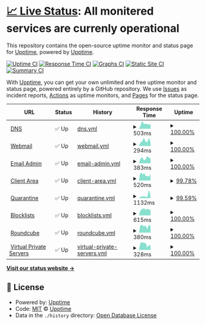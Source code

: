 # [📈 Live Status](https://status.thexyz.com): <!--live status--> **All monitered services are currenly operational**

This repository contains the open-source uptime monitor and status page for [Upptime](https://upptime.js.org), powered by [Upptime](https://github.com/upptime/upptime).

[![Uptime CI](https://github.com/ptoone/Thexyz-Network-Status/workflows/Uptime%20CI/badge.svg)](https://github.com/ptoone/Thexyz-Network-Status/actions?query=workflow%3A%22Uptime+CI%22)
[![Response Time CI](https://github.com/ptoone/Thexyz-Network-Status/workflows/Response%20Time%20CI/badge.svg)](https://github.com/ptoone/Thexyz-Network-Status/actions?query=workflow%3A%22Response+Time+CI%22)
[![Graphs CI](https://github.com/ptoone/Thexyz-Network-Status/workflows/Graphs%20CI/badge.svg)](https://github.com/ptoone/Thexyz-Network-Status/actions?query=workflow%3A%22Graphs+CI%22)
[![Static Site CI](https://github.com/ptoone/Thexyz-Network-Status/workflows/Static%20Site%20CI/badge.svg)](https://github.com/ptoone/Thexyz-Network-Status/actions?query=workflow%3A%22Static+Site+CI%22)
[![Summary CI](https://github.com/ptoone/Thexyz-Network-Status/workflows/Summary%20CI/badge.svg)](https://github.com/ptoone/Thexyz-Network-Status/actions?query=workflow%3A%22Summary+CI%22)

With [Upptime](https://upptime.js.org), you can get your own unlimited and free uptime monitor and status page, powered entirely by a GitHub repository. We use [Issues](https://github.com/upptime/upptime/issues) as incident reports, [Actions](https://github.com/ptoone/Thexyz-Network-Status/actions) as uptime monitors, and [Pages](https://status.thexyz.com) for the status page.

<!--start: status pages-->
<!-- This summary is generated by Upptime (https://github.com/upptime/upptime) -->
<!-- Do not edit this manually, your changes will be overwritten -->
<!-- prettier-ignore -->
| URL | Status | History | Response Time | Uptime |
| --- | ------ | ------- | ------------- | ------ |
| <img alt="" src="https://www.thexyz.com/favicon.ico" height="13"> [DNS](https://dns.thexyz.com) | ✅ Up | [dns.yml](https://github.com/ptoone/Thexyz-Network-Status/commits/HEAD/history/dns.yml) | <details><summary><img alt="Response time graph" src="./graphs/dns/response-time-week.png" height="20"> 503ms</summary><br><a href="https://status.thexyz.com/history/dns"><img alt="Response time 537" src="https://img.shields.io/endpoint?url=https%3A%2F%2Fraw.githubusercontent.com%2Fptoone%2FThexyz-Network-Status%2FHEAD%2Fapi%2Fdns%2Fresponse-time.json"></a><br><a href="https://status.thexyz.com/history/dns"><img alt="24-hour response time 487" src="https://img.shields.io/endpoint?url=https%3A%2F%2Fraw.githubusercontent.com%2Fptoone%2FThexyz-Network-Status%2FHEAD%2Fapi%2Fdns%2Fresponse-time-day.json"></a><br><a href="https://status.thexyz.com/history/dns"><img alt="7-day response time 503" src="https://img.shields.io/endpoint?url=https%3A%2F%2Fraw.githubusercontent.com%2Fptoone%2FThexyz-Network-Status%2FHEAD%2Fapi%2Fdns%2Fresponse-time-week.json"></a><br><a href="https://status.thexyz.com/history/dns"><img alt="30-day response time 585" src="https://img.shields.io/endpoint?url=https%3A%2F%2Fraw.githubusercontent.com%2Fptoone%2FThexyz-Network-Status%2FHEAD%2Fapi%2Fdns%2Fresponse-time-month.json"></a><br><a href="https://status.thexyz.com/history/dns"><img alt="1-year response time 533" src="https://img.shields.io/endpoint?url=https%3A%2F%2Fraw.githubusercontent.com%2Fptoone%2FThexyz-Network-Status%2FHEAD%2Fapi%2Fdns%2Fresponse-time-year.json"></a></details> | <details><summary><a href="https://status.thexyz.com/history/dns">100.00%</a></summary><a href="https://status.thexyz.com/history/dns"><img alt="All-time uptime 99.93%" src="https://img.shields.io/endpoint?url=https%3A%2F%2Fraw.githubusercontent.com%2Fptoone%2FThexyz-Network-Status%2FHEAD%2Fapi%2Fdns%2Fuptime.json"></a><br><a href="https://status.thexyz.com/history/dns"><img alt="24-hour uptime 100.00%" src="https://img.shields.io/endpoint?url=https%3A%2F%2Fraw.githubusercontent.com%2Fptoone%2FThexyz-Network-Status%2FHEAD%2Fapi%2Fdns%2Fuptime-day.json"></a><br><a href="https://status.thexyz.com/history/dns"><img alt="7-day uptime 100.00%" src="https://img.shields.io/endpoint?url=https%3A%2F%2Fraw.githubusercontent.com%2Fptoone%2FThexyz-Network-Status%2FHEAD%2Fapi%2Fdns%2Fuptime-week.json"></a><br><a href="https://status.thexyz.com/history/dns"><img alt="30-day uptime 100.00%" src="https://img.shields.io/endpoint?url=https%3A%2F%2Fraw.githubusercontent.com%2Fptoone%2FThexyz-Network-Status%2FHEAD%2Fapi%2Fdns%2Fuptime-month.json"></a><br><a href="https://status.thexyz.com/history/dns"><img alt="1-year uptime 99.98%" src="https://img.shields.io/endpoint?url=https%3A%2F%2Fraw.githubusercontent.com%2Fptoone%2FThexyz-Network-Status%2FHEAD%2Fapi%2Fdns%2Fuptime-year.json"></a></details>
| <img alt="" src="https://www.thexyz.com/favicon.ico" height="13"> [Webmail](https://webmail.thexyz.com) | ✅ Up | [webmail.yml](https://github.com/ptoone/Thexyz-Network-Status/commits/HEAD/history/webmail.yml) | <details><summary><img alt="Response time graph" src="./graphs/webmail/response-time-week.png" height="20"> 294ms</summary><br><a href="https://status.thexyz.com/history/webmail"><img alt="Response time 285" src="https://img.shields.io/endpoint?url=https%3A%2F%2Fraw.githubusercontent.com%2Fptoone%2FThexyz-Network-Status%2FHEAD%2Fapi%2Fwebmail%2Fresponse-time.json"></a><br><a href="https://status.thexyz.com/history/webmail"><img alt="24-hour response time 198" src="https://img.shields.io/endpoint?url=https%3A%2F%2Fraw.githubusercontent.com%2Fptoone%2FThexyz-Network-Status%2FHEAD%2Fapi%2Fwebmail%2Fresponse-time-day.json"></a><br><a href="https://status.thexyz.com/history/webmail"><img alt="7-day response time 294" src="https://img.shields.io/endpoint?url=https%3A%2F%2Fraw.githubusercontent.com%2Fptoone%2FThexyz-Network-Status%2FHEAD%2Fapi%2Fwebmail%2Fresponse-time-week.json"></a><br><a href="https://status.thexyz.com/history/webmail"><img alt="30-day response time 344" src="https://img.shields.io/endpoint?url=https%3A%2F%2Fraw.githubusercontent.com%2Fptoone%2FThexyz-Network-Status%2FHEAD%2Fapi%2Fwebmail%2Fresponse-time-month.json"></a><br><a href="https://status.thexyz.com/history/webmail"><img alt="1-year response time 288" src="https://img.shields.io/endpoint?url=https%3A%2F%2Fraw.githubusercontent.com%2Fptoone%2FThexyz-Network-Status%2FHEAD%2Fapi%2Fwebmail%2Fresponse-time-year.json"></a></details> | <details><summary><a href="https://status.thexyz.com/history/webmail">100.00%</a></summary><a href="https://status.thexyz.com/history/webmail"><img alt="All-time uptime 99.94%" src="https://img.shields.io/endpoint?url=https%3A%2F%2Fraw.githubusercontent.com%2Fptoone%2FThexyz-Network-Status%2FHEAD%2Fapi%2Fwebmail%2Fuptime.json"></a><br><a href="https://status.thexyz.com/history/webmail"><img alt="24-hour uptime 100.00%" src="https://img.shields.io/endpoint?url=https%3A%2F%2Fraw.githubusercontent.com%2Fptoone%2FThexyz-Network-Status%2FHEAD%2Fapi%2Fwebmail%2Fuptime-day.json"></a><br><a href="https://status.thexyz.com/history/webmail"><img alt="7-day uptime 100.00%" src="https://img.shields.io/endpoint?url=https%3A%2F%2Fraw.githubusercontent.com%2Fptoone%2FThexyz-Network-Status%2FHEAD%2Fapi%2Fwebmail%2Fuptime-week.json"></a><br><a href="https://status.thexyz.com/history/webmail"><img alt="30-day uptime 100.00%" src="https://img.shields.io/endpoint?url=https%3A%2F%2Fraw.githubusercontent.com%2Fptoone%2FThexyz-Network-Status%2FHEAD%2Fapi%2Fwebmail%2Fuptime-month.json"></a><br><a href="https://status.thexyz.com/history/webmail"><img alt="1-year uptime 99.96%" src="https://img.shields.io/endpoint?url=https%3A%2F%2Fraw.githubusercontent.com%2Fptoone%2FThexyz-Network-Status%2FHEAD%2Fapi%2Fwebmail%2Fuptime-year.json"></a></details>
| <img alt="" src="https://www.thexyz.com/favicon.ico" height="13"> [Email Admin](https://admin.thexyz.com) | ✅ Up | [email-admin.yml](https://github.com/ptoone/Thexyz-Network-Status/commits/HEAD/history/email-admin.yml) | <details><summary><img alt="Response time graph" src="./graphs/email-admin/response-time-week.png" height="20"> 383ms</summary><br><a href="https://status.thexyz.com/history/email-admin"><img alt="Response time 728" src="https://img.shields.io/endpoint?url=https%3A%2F%2Fraw.githubusercontent.com%2Fptoone%2FThexyz-Network-Status%2FHEAD%2Fapi%2Femail-admin%2Fresponse-time.json"></a><br><a href="https://status.thexyz.com/history/email-admin"><img alt="24-hour response time 376" src="https://img.shields.io/endpoint?url=https%3A%2F%2Fraw.githubusercontent.com%2Fptoone%2FThexyz-Network-Status%2FHEAD%2Fapi%2Femail-admin%2Fresponse-time-day.json"></a><br><a href="https://status.thexyz.com/history/email-admin"><img alt="7-day response time 383" src="https://img.shields.io/endpoint?url=https%3A%2F%2Fraw.githubusercontent.com%2Fptoone%2FThexyz-Network-Status%2FHEAD%2Fapi%2Femail-admin%2Fresponse-time-week.json"></a><br><a href="https://status.thexyz.com/history/email-admin"><img alt="30-day response time 754" src="https://img.shields.io/endpoint?url=https%3A%2F%2Fraw.githubusercontent.com%2Fptoone%2FThexyz-Network-Status%2FHEAD%2Fapi%2Femail-admin%2Fresponse-time-month.json"></a><br><a href="https://status.thexyz.com/history/email-admin"><img alt="1-year response time 706" src="https://img.shields.io/endpoint?url=https%3A%2F%2Fraw.githubusercontent.com%2Fptoone%2FThexyz-Network-Status%2FHEAD%2Fapi%2Femail-admin%2Fresponse-time-year.json"></a></details> | <details><summary><a href="https://status.thexyz.com/history/email-admin">100.00%</a></summary><a href="https://status.thexyz.com/history/email-admin"><img alt="All-time uptime 99.86%" src="https://img.shields.io/endpoint?url=https%3A%2F%2Fraw.githubusercontent.com%2Fptoone%2FThexyz-Network-Status%2FHEAD%2Fapi%2Femail-admin%2Fuptime.json"></a><br><a href="https://status.thexyz.com/history/email-admin"><img alt="24-hour uptime 100.00%" src="https://img.shields.io/endpoint?url=https%3A%2F%2Fraw.githubusercontent.com%2Fptoone%2FThexyz-Network-Status%2FHEAD%2Fapi%2Femail-admin%2Fuptime-day.json"></a><br><a href="https://status.thexyz.com/history/email-admin"><img alt="7-day uptime 100.00%" src="https://img.shields.io/endpoint?url=https%3A%2F%2Fraw.githubusercontent.com%2Fptoone%2FThexyz-Network-Status%2FHEAD%2Fapi%2Femail-admin%2Fuptime-week.json"></a><br><a href="https://status.thexyz.com/history/email-admin"><img alt="30-day uptime 100.00%" src="https://img.shields.io/endpoint?url=https%3A%2F%2Fraw.githubusercontent.com%2Fptoone%2FThexyz-Network-Status%2FHEAD%2Fapi%2Femail-admin%2Fuptime-month.json"></a><br><a href="https://status.thexyz.com/history/email-admin"><img alt="1-year uptime 99.82%" src="https://img.shields.io/endpoint?url=https%3A%2F%2Fraw.githubusercontent.com%2Fptoone%2FThexyz-Network-Status%2FHEAD%2Fapi%2Femail-admin%2Fuptime-year.json"></a></details>
| <img alt="" src="https://www.thexyz.com/favicon.ico" height="13"> [Client Area](https://www.thexyz.com) | ✅ Up | [client-area.yml](https://github.com/ptoone/Thexyz-Network-Status/commits/HEAD/history/client-area.yml) | <details><summary><img alt="Response time graph" src="./graphs/client-area/response-time-week.png" height="20"> 520ms</summary><br><a href="https://status.thexyz.com/history/client-area"><img alt="Response time 493" src="https://img.shields.io/endpoint?url=https%3A%2F%2Fraw.githubusercontent.com%2Fptoone%2FThexyz-Network-Status%2FHEAD%2Fapi%2Fclient-area%2Fresponse-time.json"></a><br><a href="https://status.thexyz.com/history/client-area"><img alt="24-hour response time 577" src="https://img.shields.io/endpoint?url=https%3A%2F%2Fraw.githubusercontent.com%2Fptoone%2FThexyz-Network-Status%2FHEAD%2Fapi%2Fclient-area%2Fresponse-time-day.json"></a><br><a href="https://status.thexyz.com/history/client-area"><img alt="7-day response time 520" src="https://img.shields.io/endpoint?url=https%3A%2F%2Fraw.githubusercontent.com%2Fptoone%2FThexyz-Network-Status%2FHEAD%2Fapi%2Fclient-area%2Fresponse-time-week.json"></a><br><a href="https://status.thexyz.com/history/client-area"><img alt="30-day response time 584" src="https://img.shields.io/endpoint?url=https%3A%2F%2Fraw.githubusercontent.com%2Fptoone%2FThexyz-Network-Status%2FHEAD%2Fapi%2Fclient-area%2Fresponse-time-month.json"></a><br><a href="https://status.thexyz.com/history/client-area"><img alt="1-year response time 505" src="https://img.shields.io/endpoint?url=https%3A%2F%2Fraw.githubusercontent.com%2Fptoone%2FThexyz-Network-Status%2FHEAD%2Fapi%2Fclient-area%2Fresponse-time-year.json"></a></details> | <details><summary><a href="https://status.thexyz.com/history/client-area">99.78%</a></summary><a href="https://status.thexyz.com/history/client-area"><img alt="All-time uptime 99.93%" src="https://img.shields.io/endpoint?url=https%3A%2F%2Fraw.githubusercontent.com%2Fptoone%2FThexyz-Network-Status%2FHEAD%2Fapi%2Fclient-area%2Fuptime.json"></a><br><a href="https://status.thexyz.com/history/client-area"><img alt="24-hour uptime 100.00%" src="https://img.shields.io/endpoint?url=https%3A%2F%2Fraw.githubusercontent.com%2Fptoone%2FThexyz-Network-Status%2FHEAD%2Fapi%2Fclient-area%2Fuptime-day.json"></a><br><a href="https://status.thexyz.com/history/client-area"><img alt="7-day uptime 99.78%" src="https://img.shields.io/endpoint?url=https%3A%2F%2Fraw.githubusercontent.com%2Fptoone%2FThexyz-Network-Status%2FHEAD%2Fapi%2Fclient-area%2Fuptime-week.json"></a><br><a href="https://status.thexyz.com/history/client-area"><img alt="30-day uptime 99.95%" src="https://img.shields.io/endpoint?url=https%3A%2F%2Fraw.githubusercontent.com%2Fptoone%2FThexyz-Network-Status%2FHEAD%2Fapi%2Fclient-area%2Fuptime-month.json"></a><br><a href="https://status.thexyz.com/history/client-area"><img alt="1-year uptime 99.99%" src="https://img.shields.io/endpoint?url=https%3A%2F%2Fraw.githubusercontent.com%2Fptoone%2FThexyz-Network-Status%2FHEAD%2Fapi%2Fclient-area%2Fuptime-year.json"></a></details>
| <img alt="" src="https://www.thexyz.com/favicon.ico" height="13"> [Quarantine](https://quarantine.thexyz.com) | ✅ Up | [quarantine.yml](https://github.com/ptoone/Thexyz-Network-Status/commits/HEAD/history/quarantine.yml) | <details><summary><img alt="Response time graph" src="./graphs/quarantine/response-time-week.png" height="20"> 1132ms</summary><br><a href="https://status.thexyz.com/history/quarantine"><img alt="Response time 818" src="https://img.shields.io/endpoint?url=https%3A%2F%2Fraw.githubusercontent.com%2Fptoone%2FThexyz-Network-Status%2FHEAD%2Fapi%2Fquarantine%2Fresponse-time.json"></a><br><a href="https://status.thexyz.com/history/quarantine"><img alt="24-hour response time 714" src="https://img.shields.io/endpoint?url=https%3A%2F%2Fraw.githubusercontent.com%2Fptoone%2FThexyz-Network-Status%2FHEAD%2Fapi%2Fquarantine%2Fresponse-time-day.json"></a><br><a href="https://status.thexyz.com/history/quarantine"><img alt="7-day response time 1132" src="https://img.shields.io/endpoint?url=https%3A%2F%2Fraw.githubusercontent.com%2Fptoone%2FThexyz-Network-Status%2FHEAD%2Fapi%2Fquarantine%2Fresponse-time-week.json"></a><br><a href="https://status.thexyz.com/history/quarantine"><img alt="30-day response time 1266" src="https://img.shields.io/endpoint?url=https%3A%2F%2Fraw.githubusercontent.com%2Fptoone%2FThexyz-Network-Status%2FHEAD%2Fapi%2Fquarantine%2Fresponse-time-month.json"></a><br><a href="https://status.thexyz.com/history/quarantine"><img alt="1-year response time 828" src="https://img.shields.io/endpoint?url=https%3A%2F%2Fraw.githubusercontent.com%2Fptoone%2FThexyz-Network-Status%2FHEAD%2Fapi%2Fquarantine%2Fresponse-time-year.json"></a></details> | <details><summary><a href="https://status.thexyz.com/history/quarantine">99.59%</a></summary><a href="https://status.thexyz.com/history/quarantine"><img alt="All-time uptime 99.85%" src="https://img.shields.io/endpoint?url=https%3A%2F%2Fraw.githubusercontent.com%2Fptoone%2FThexyz-Network-Status%2FHEAD%2Fapi%2Fquarantine%2Fuptime.json"></a><br><a href="https://status.thexyz.com/history/quarantine"><img alt="24-hour uptime 97.10%" src="https://img.shields.io/endpoint?url=https%3A%2F%2Fraw.githubusercontent.com%2Fptoone%2FThexyz-Network-Status%2FHEAD%2Fapi%2Fquarantine%2Fuptime-day.json"></a><br><a href="https://status.thexyz.com/history/quarantine"><img alt="7-day uptime 99.59%" src="https://img.shields.io/endpoint?url=https%3A%2F%2Fraw.githubusercontent.com%2Fptoone%2FThexyz-Network-Status%2FHEAD%2Fapi%2Fquarantine%2Fuptime-week.json"></a><br><a href="https://status.thexyz.com/history/quarantine"><img alt="30-day uptime 99.73%" src="https://img.shields.io/endpoint?url=https%3A%2F%2Fraw.githubusercontent.com%2Fptoone%2FThexyz-Network-Status%2FHEAD%2Fapi%2Fquarantine%2Fuptime-month.json"></a><br><a href="https://status.thexyz.com/history/quarantine"><img alt="1-year uptime 99.88%" src="https://img.shields.io/endpoint?url=https%3A%2F%2Fraw.githubusercontent.com%2Fptoone%2FThexyz-Network-Status%2FHEAD%2Fapi%2Fquarantine%2Fuptime-year.json"></a></details>
| <img alt="" src="https://www.thexyz.com/favicon.ico" height="13"> [Blocklists](https://bl.thexyz.com) | ✅ Up | [blocklists.yml](https://github.com/ptoone/Thexyz-Network-Status/commits/HEAD/history/blocklists.yml) | <details><summary><img alt="Response time graph" src="./graphs/blocklists/response-time-week.png" height="20"> 615ms</summary><br><a href="https://status.thexyz.com/history/blocklists"><img alt="Response time 631" src="https://img.shields.io/endpoint?url=https%3A%2F%2Fraw.githubusercontent.com%2Fptoone%2FThexyz-Network-Status%2FHEAD%2Fapi%2Fblocklists%2Fresponse-time.json"></a><br><a href="https://status.thexyz.com/history/blocklists"><img alt="24-hour response time 558" src="https://img.shields.io/endpoint?url=https%3A%2F%2Fraw.githubusercontent.com%2Fptoone%2FThexyz-Network-Status%2FHEAD%2Fapi%2Fblocklists%2Fresponse-time-day.json"></a><br><a href="https://status.thexyz.com/history/blocklists"><img alt="7-day response time 615" src="https://img.shields.io/endpoint?url=https%3A%2F%2Fraw.githubusercontent.com%2Fptoone%2FThexyz-Network-Status%2FHEAD%2Fapi%2Fblocklists%2Fresponse-time-week.json"></a><br><a href="https://status.thexyz.com/history/blocklists"><img alt="30-day response time 662" src="https://img.shields.io/endpoint?url=https%3A%2F%2Fraw.githubusercontent.com%2Fptoone%2FThexyz-Network-Status%2FHEAD%2Fapi%2Fblocklists%2Fresponse-time-month.json"></a><br><a href="https://status.thexyz.com/history/blocklists"><img alt="1-year response time 624" src="https://img.shields.io/endpoint?url=https%3A%2F%2Fraw.githubusercontent.com%2Fptoone%2FThexyz-Network-Status%2FHEAD%2Fapi%2Fblocklists%2Fresponse-time-year.json"></a></details> | <details><summary><a href="https://status.thexyz.com/history/blocklists">100.00%</a></summary><a href="https://status.thexyz.com/history/blocklists"><img alt="All-time uptime 99.90%" src="https://img.shields.io/endpoint?url=https%3A%2F%2Fraw.githubusercontent.com%2Fptoone%2FThexyz-Network-Status%2FHEAD%2Fapi%2Fblocklists%2Fuptime.json"></a><br><a href="https://status.thexyz.com/history/blocklists"><img alt="24-hour uptime 100.00%" src="https://img.shields.io/endpoint?url=https%3A%2F%2Fraw.githubusercontent.com%2Fptoone%2FThexyz-Network-Status%2FHEAD%2Fapi%2Fblocklists%2Fuptime-day.json"></a><br><a href="https://status.thexyz.com/history/blocklists"><img alt="7-day uptime 100.00%" src="https://img.shields.io/endpoint?url=https%3A%2F%2Fraw.githubusercontent.com%2Fptoone%2FThexyz-Network-Status%2FHEAD%2Fapi%2Fblocklists%2Fuptime-week.json"></a><br><a href="https://status.thexyz.com/history/blocklists"><img alt="30-day uptime 100.00%" src="https://img.shields.io/endpoint?url=https%3A%2F%2Fraw.githubusercontent.com%2Fptoone%2FThexyz-Network-Status%2FHEAD%2Fapi%2Fblocklists%2Fuptime-month.json"></a><br><a href="https://status.thexyz.com/history/blocklists"><img alt="1-year uptime 99.98%" src="https://img.shields.io/endpoint?url=https%3A%2F%2Fraw.githubusercontent.com%2Fptoone%2FThexyz-Network-Status%2FHEAD%2Fapi%2Fblocklists%2Fuptime-year.json"></a></details>
| <img alt="" src="https://www.thexyz.com/favicon.ico" height="13"> [Roundcube](https://webmail.thexyzserver.com) | ✅ Up | [roundcube.yml](https://github.com/ptoone/Thexyz-Network-Status/commits/HEAD/history/roundcube.yml) | <details><summary><img alt="Response time graph" src="./graphs/roundcube/response-time-week.png" height="20"> 380ms</summary><br><a href="https://status.thexyz.com/history/roundcube"><img alt="Response time 784" src="https://img.shields.io/endpoint?url=https%3A%2F%2Fraw.githubusercontent.com%2Fptoone%2FThexyz-Network-Status%2FHEAD%2Fapi%2Froundcube%2Fresponse-time.json"></a><br><a href="https://status.thexyz.com/history/roundcube"><img alt="24-hour response time 359" src="https://img.shields.io/endpoint?url=https%3A%2F%2Fraw.githubusercontent.com%2Fptoone%2FThexyz-Network-Status%2FHEAD%2Fapi%2Froundcube%2Fresponse-time-day.json"></a><br><a href="https://status.thexyz.com/history/roundcube"><img alt="7-day response time 380" src="https://img.shields.io/endpoint?url=https%3A%2F%2Fraw.githubusercontent.com%2Fptoone%2FThexyz-Network-Status%2FHEAD%2Fapi%2Froundcube%2Fresponse-time-week.json"></a><br><a href="https://status.thexyz.com/history/roundcube"><img alt="30-day response time 384" src="https://img.shields.io/endpoint?url=https%3A%2F%2Fraw.githubusercontent.com%2Fptoone%2FThexyz-Network-Status%2FHEAD%2Fapi%2Froundcube%2Fresponse-time-month.json"></a><br><a href="https://status.thexyz.com/history/roundcube"><img alt="1-year response time 754" src="https://img.shields.io/endpoint?url=https%3A%2F%2Fraw.githubusercontent.com%2Fptoone%2FThexyz-Network-Status%2FHEAD%2Fapi%2Froundcube%2Fresponse-time-year.json"></a></details> | <details><summary><a href="https://status.thexyz.com/history/roundcube">100.00%</a></summary><a href="https://status.thexyz.com/history/roundcube"><img alt="All-time uptime 99.67%" src="https://img.shields.io/endpoint?url=https%3A%2F%2Fraw.githubusercontent.com%2Fptoone%2FThexyz-Network-Status%2FHEAD%2Fapi%2Froundcube%2Fuptime.json"></a><br><a href="https://status.thexyz.com/history/roundcube"><img alt="24-hour uptime 100.00%" src="https://img.shields.io/endpoint?url=https%3A%2F%2Fraw.githubusercontent.com%2Fptoone%2FThexyz-Network-Status%2FHEAD%2Fapi%2Froundcube%2Fuptime-day.json"></a><br><a href="https://status.thexyz.com/history/roundcube"><img alt="7-day uptime 100.00%" src="https://img.shields.io/endpoint?url=https%3A%2F%2Fraw.githubusercontent.com%2Fptoone%2FThexyz-Network-Status%2FHEAD%2Fapi%2Froundcube%2Fuptime-week.json"></a><br><a href="https://status.thexyz.com/history/roundcube"><img alt="30-day uptime 100.00%" src="https://img.shields.io/endpoint?url=https%3A%2F%2Fraw.githubusercontent.com%2Fptoone%2FThexyz-Network-Status%2FHEAD%2Fapi%2Froundcube%2Fuptime-month.json"></a><br><a href="https://status.thexyz.com/history/roundcube"><img alt="1-year uptime 99.37%" src="https://img.shields.io/endpoint?url=https%3A%2F%2Fraw.githubusercontent.com%2Fptoone%2FThexyz-Network-Status%2FHEAD%2Fapi%2Froundcube%2Fuptime-year.json"></a></details>
| <img alt="" src="https://www.thexyz.com/favicon.ico" height="13"> [Virtual Private Servers](https://login.thexyzserver.com) | ✅ Up | [virtual-private-servers.yml](https://github.com/ptoone/Thexyz-Network-Status/commits/HEAD/history/virtual-private-servers.yml) | <details><summary><img alt="Response time graph" src="./graphs/virtual-private-servers/response-time-week.png" height="20"> 328ms</summary><br><a href="https://status.thexyz.com/history/virtual-private-servers"><img alt="Response time 533" src="https://img.shields.io/endpoint?url=https%3A%2F%2Fraw.githubusercontent.com%2Fptoone%2FThexyz-Network-Status%2FHEAD%2Fapi%2Fvirtual-private-servers%2Fresponse-time.json"></a><br><a href="https://status.thexyz.com/history/virtual-private-servers"><img alt="24-hour response time 262" src="https://img.shields.io/endpoint?url=https%3A%2F%2Fraw.githubusercontent.com%2Fptoone%2FThexyz-Network-Status%2FHEAD%2Fapi%2Fvirtual-private-servers%2Fresponse-time-day.json"></a><br><a href="https://status.thexyz.com/history/virtual-private-servers"><img alt="7-day response time 328" src="https://img.shields.io/endpoint?url=https%3A%2F%2Fraw.githubusercontent.com%2Fptoone%2FThexyz-Network-Status%2FHEAD%2Fapi%2Fvirtual-private-servers%2Fresponse-time-week.json"></a><br><a href="https://status.thexyz.com/history/virtual-private-servers"><img alt="30-day response time 324" src="https://img.shields.io/endpoint?url=https%3A%2F%2Fraw.githubusercontent.com%2Fptoone%2FThexyz-Network-Status%2FHEAD%2Fapi%2Fvirtual-private-servers%2Fresponse-time-month.json"></a><br><a href="https://status.thexyz.com/history/virtual-private-servers"><img alt="1-year response time 491" src="https://img.shields.io/endpoint?url=https%3A%2F%2Fraw.githubusercontent.com%2Fptoone%2FThexyz-Network-Status%2FHEAD%2Fapi%2Fvirtual-private-servers%2Fresponse-time-year.json"></a></details> | <details><summary><a href="https://status.thexyz.com/history/virtual-private-servers">100.00%</a></summary><a href="https://status.thexyz.com/history/virtual-private-servers"><img alt="All-time uptime 99.48%" src="https://img.shields.io/endpoint?url=https%3A%2F%2Fraw.githubusercontent.com%2Fptoone%2FThexyz-Network-Status%2FHEAD%2Fapi%2Fvirtual-private-servers%2Fuptime.json"></a><br><a href="https://status.thexyz.com/history/virtual-private-servers"><img alt="24-hour uptime 100.00%" src="https://img.shields.io/endpoint?url=https%3A%2F%2Fraw.githubusercontent.com%2Fptoone%2FThexyz-Network-Status%2FHEAD%2Fapi%2Fvirtual-private-servers%2Fuptime-day.json"></a><br><a href="https://status.thexyz.com/history/virtual-private-servers"><img alt="7-day uptime 100.00%" src="https://img.shields.io/endpoint?url=https%3A%2F%2Fraw.githubusercontent.com%2Fptoone%2FThexyz-Network-Status%2FHEAD%2Fapi%2Fvirtual-private-servers%2Fuptime-week.json"></a><br><a href="https://status.thexyz.com/history/virtual-private-servers"><img alt="30-day uptime 100.00%" src="https://img.shields.io/endpoint?url=https%3A%2F%2Fraw.githubusercontent.com%2Fptoone%2FThexyz-Network-Status%2FHEAD%2Fapi%2Fvirtual-private-servers%2Fuptime-month.json"></a><br><a href="https://status.thexyz.com/history/virtual-private-servers"><img alt="1-year uptime 98.99%" src="https://img.shields.io/endpoint?url=https%3A%2F%2Fraw.githubusercontent.com%2Fptoone%2FThexyz-Network-Status%2FHEAD%2Fapi%2Fvirtual-private-servers%2Fuptime-year.json"></a></details>

<!--end: status pages-->

[**Visit our status website →**](https://status.thexyz.com)

## 📄 License

- Powered by: [Upptime](https://github.com/upptime/upptime)
- Code: [MIT](./LICENSE) © [Upptime](https://upptime.js.org)
- Data in the `./history` directory: [Open Database License](https://opendatacommons.org/licenses/odbl/1-0/)
